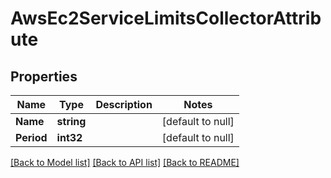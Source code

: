 # AwsEc2ServiceLimitsCollectorAttribute

## Properties
Name | Type | Description | Notes
------------ | ------------- | ------------- | -------------
**Name** | **string** |  | [default to null]
**Period** | **int32** |  | [default to null]

[[Back to Model list]](../README.md#documentation-for-models) [[Back to API list]](../README.md#documentation-for-api-endpoints) [[Back to README]](../README.md)



